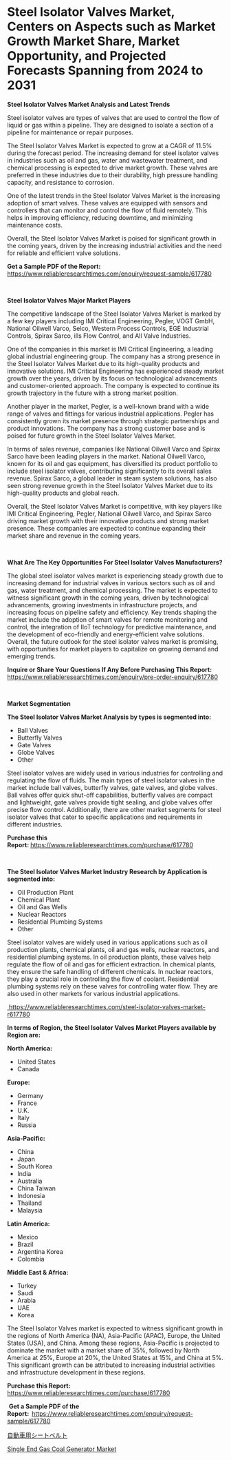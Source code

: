 <p><h1>Steel Isolator Valves Market, Centers on Aspects such as Market Growth Market Share, Market Opportunity, and Projected Forecasts Spanning from 2024 to 2031</h1></p><p><strong>Steel Isolator Valves Market Analysis and Latest Trends</strong></p>
<p><p>Steel isolator valves are types of valves that are used to control the flow of liquid or gas within a pipeline. They are designed to isolate a section of a pipeline for maintenance or repair purposes.</p><p>The Steel Isolator Valves Market is expected to grow at a CAGR of 11.5% during the forecast period. The increasing demand for steel isolator valves in industries such as oil and gas, water and wastewater treatment, and chemical processing is expected to drive market growth. These valves are preferred in these industries due to their durability, high pressure handling capacity, and resistance to corrosion.</p><p>One of the latest trends in the Steel Isolator Valves Market is the increasing adoption of smart valves. These valves are equipped with sensors and controllers that can monitor and control the flow of fluid remotely. This helps in improving efficiency, reducing downtime, and minimizing maintenance costs.</p><p>Overall, the Steel Isolator Valves Market is poised for significant growth in the coming years, driven by the increasing industrial activities and the need for reliable and efficient valve solutions.</p></p>
<p><strong>Get a Sample PDF of the Report:&nbsp;</strong> <a href="https://www.reliableresearchtimes.com/enquiry/request-sample/617780">https://www.reliableresearchtimes.com/enquiry/request-sample/617780</a></p>
<p>&nbsp;</p>
<p><strong>Steel Isolator Valves Major Market Players</strong></p>
<p><p>The competitive landscape of the Steel Isolator Valves Market is marked by a few key players including IMI Critical Engineering, Pegler, VOGT GmbH, National Oilwell Varco, Selco, Western Process Controls, EGE Industrial Controls, Spirax Sarco, ills Flow Control, and All Valve Industries. </p><p>One of the companies in this market is IMI Critical Engineering, a leading global industrial engineering group. The company has a strong presence in the Steel Isolator Valves Market due to its high-quality products and innovative solutions. IMI Critical Engineering has experienced steady market growth over the years, driven by its focus on technological advancements and customer-oriented approach. The company is expected to continue its growth trajectory in the future with a strong market position.</p><p>Another player in the market, Pegler, is a well-known brand with a wide range of valves and fittings for various industrial applications. Pegler has consistently grown its market presence through strategic partnerships and product innovations. The company has a strong customer base and is poised for future growth in the Steel Isolator Valves Market.</p><p>In terms of sales revenue, companies like National Oilwell Varco and Spirax Sarco have been leading players in the market. National Oilwell Varco, known for its oil and gas equipment, has diversified its product portfolio to include steel isolator valves, contributing significantly to its overall sales revenue. Spirax Sarco, a global leader in steam system solutions, has also seen strong revenue growth in the Steel Isolator Valves Market due to its high-quality products and global reach.</p><p>Overall, the Steel Isolator Valves Market is competitive, with key players like IMI Critical Engineering, Pegler, National Oilwell Varco, and Spirax Sarco driving market growth with their innovative products and strong market presence. These companies are expected to continue expanding their market share and revenue in the coming years.</p></p>
<p>&nbsp;</p>
<p><strong>What Are The Key Opportunities For Steel Isolator Valves Manufacturers?</strong></p>
<p><p>The global steel isolator valves market is experiencing steady growth due to increasing demand for industrial valves in various sectors such as oil and gas, water treatment, and chemical processing. The market is expected to witness significant growth in the coming years, driven by technological advancements, growing investments in infrastructure projects, and increasing focus on pipeline safety and efficiency. Key trends shaping the market include the adoption of smart valves for remote monitoring and control, the integration of IIoT technology for predictive maintenance, and the development of eco-friendly and energy-efficient valve solutions. Overall, the future outlook for the steel isolator valves market is promising, with opportunities for market players to capitalize on growing demand and emerging trends.</p></p>
<p><strong>Inquire or Share Your Questions If Any Before Purchasing This Report:</strong> <a href="https://www.reliableresearchtimes.com/enquiry/pre-order-enquiry/617780">https://www.reliableresearchtimes.com/enquiry/pre-order-enquiry/617780</a></p>
<p>&nbsp;</p>
<p><strong>Market Segmentation</strong></p>
<p><strong>The Steel Isolator Valves Market Analysis by types is segmented into:</strong></p>
<p><ul><li>Ball Valves</li><li>Butterfly Valves</li><li>Gate Valves</li><li>Globe Valves</li><li>Other</li></ul></p>
<p><p>Steel isolator valves are widely used in various industries for controlling and regulating the flow of fluids. The main types of steel isolator valves in the market include ball valves, butterfly valves, gate valves, and globe valves. Ball valves offer quick shut-off capabilities, butterfly valves are compact and lightweight, gate valves provide tight sealing, and globe valves offer precise flow control. Additionally, there are other market segments for steel isolator valves that cater to specific applications and requirements in different industries.</p></p>
<p><strong>Purchase this Report:&nbsp;</strong><a href="https://www.reliableresearchtimes.com/purchase/617780">https://www.reliableresearchtimes.com/purchase/617780</a></p>
<p>&nbsp;</p>
<p><strong>The Steel Isolator Valves Market Industry Research by Application is segmented into:</strong></p>
<p><ul><li>Oil Production Plant</li><li>Chemical Plant</li><li>Oil and Gas Wells</li><li>Nuclear Reactors</li><li>Residential Plumbing Systems</li><li>Other</li></ul></p>
<p><p>Steel isolator valves are widely used in various applications such as oil production plants, chemical plants, oil and gas wells, nuclear reactors, and residential plumbing systems. In oil production plants, these valves help regulate the flow of oil and gas for efficient extraction. In chemical plants, they ensure the safe handling of different chemicals. In nuclear reactors, they play a crucial role in controlling the flow of coolant. Residential plumbing systems rely on these valves for controlling water flow. They are also used in other markets for various industrial applications.</p></p>
<p><a href="https://www.reliableresearchtimes.com/steel-isolator-valves-market-r617780">&nbsp;https://www.reliableresearchtimes.com/steel-isolator-valves-market-r617780</a></p>
<p><strong>In terms of Region, the Steel Isolator Valves Market Players available by Region are:</strong></p>
<p>
    <p> <strong> North America: </strong>
        <ul>
            <li>United States</li>
            <li>Canada</li>
        </ul>
        </p> 
    <p> <strong> Europe: </strong>
        <ul>
            <li>Germany</li>
            <li>France</li>
            <li>U.K.</li>
            <li>Italy</li>
            <li>Russia</li>
        </ul>
        </p> 
    <p> <strong> Asia-Pacific: </strong>
        <ul>
            <li>China</li>
            <li>Japan</li>
            <li>South Korea</li>
            <li>India</li>
            <li>Australia</li>
            <li>China Taiwan</li>
            <li>Indonesia</li>
            <li>Thailand</li>
            <li>Malaysia</li>
        </ul>
        </p> 
    <p> <strong> Latin America: </strong>
        <ul>
            <li>Mexico</li>
            <li>Brazil</li>
            <li>Argentina Korea</li>
            <li>Colombia</li>
        </ul>
        </p> 
    <p> <strong> Middle East & Africa: </strong>
        <ul>
            <li>Turkey</li>
            <li>Saudi</li>
            <li>Arabia</li>
            <li>UAE</li>
            <li>Korea</li>
        </ul>
    </p>
    </p>
<p><p>The Steel Isolator Valves market is expected to witness significant growth in the regions of North America (NA), Asia-Pacific (APAC), Europe, the United States (USA), and China. Among these regions, Asia-Pacific is projected to dominate the market with a market share of 35%, followed by North America at 25%, Europe at 20%, the United States at 15%, and China at 5%. This significant growth can be attributed to increasing industrial activities and infrastructure development in these regions.</p></p>
<p><strong>Purchase this Report: </strong><a href="https://www.reliableresearchtimes.com/purchase/617780">https://www.reliableresearchtimes.com/purchase/617780</a></p>
<p>&nbsp;<strong>Get a Sample PDF of the Report:&nbsp;&nbsp;</strong><a href="https://www.reliableresearchtimes.com/enquiry/request-sample/617780">https://www.reliableresearchtimes.com/enquiry/request-sample/617780</a></p>
<p><strong></strong></p>
<p><p><a href="https://github.com/tanyaali3/Market-Research-Report-List-2/blob/main/1284319187172.md">自動車用シートベルト</a></p><p><a href="https://github.com/christianlarkinus/Market-Research-Report-List-1/blob/main/single-end-gas-coal-generator-market.md">Single End Gas Coal Generator Market</a></p></p>